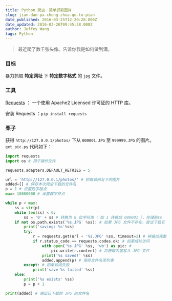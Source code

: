 ```yaml
---
title: Python 爬虫：简单抓取图片
slug: jian-dan-pa-chong-zhua-qu-tu-pian
date_published: 2016-03-25T12:20:28.000Z
date_updated: 2016-03-26T09:45:38.000Z
author: Jeffey Wang
tags: Python
---
```


> 最近爬了数千张头像。告诉你我是如何做到滴。

### 目标

暴力抓取 **特定网址** 下 **特定数字格式** 的 `jpg` 文件。

### 工具

[Requests](http://www.python-requests.org/) ： 一个使用 Apache2 Licensed 许可证的 HTTP 库。

安装 Requests ：`pip install requests`

### 栗子

获得 `http://127.0.0.1/photos/` 下从 `000001.JPG` 至 `999999.JPG` 的图片。
`get_pic.py` 代码如下：

```python
import requests
import os # 用于操作文件

requests.adapters.DEFAULT_RETRIES = 5

url = 'http://127.0.0.1/photos/' # 抓取该网址下的图片
added=[] # 保存本次爬虫下载的文件名
p = 1 # 设置数字起点
max= 10000000 # 设置数字终点

while p < max:
	ss = str(p)
	while len(ss) < 6:
		ss = '0' + ss # 转换为 6 位字符串（ 如 1 转换成 000001 ），存储到ss
	if not os.path.exists('%s.JPG' %ss): # 如果 JPG 文件不存在，尝试下载它
		print('saving: %s'%ss)
		try:
			r = requests.get(url + '%s.JPG' %ss, timeout=2) # 拼接成完整网址，请求获取图片
			if r.status_code == requests.codes.ok: # 如果成功访问
				with open('%s.JPG' %ss, 'wb') as pic: #
					pic.write(r.content) # 将获取内容写入 JPG 文件
				print('%s saved!' %ss)
				added.append(p) # 保存文件名至列表
		except: # 如果访问失败
			print('save %s failed' %ss)
	else:
		print('%s exists' %ss)
		p = p + 1

print(added) # 输出已下载的 JPG 的文件名
```
